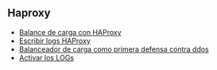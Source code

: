 ## Haproxy


* [Balance de carga con HAProxy](guia/balanceo.md)
* [Escribir logs HAProxy](guia/logging.rst)
* [Balanceador de carga como primera defensa contra ddos](guia/ddos.rst)
* [Activar los LOGs](guia/activarlog.rst)



